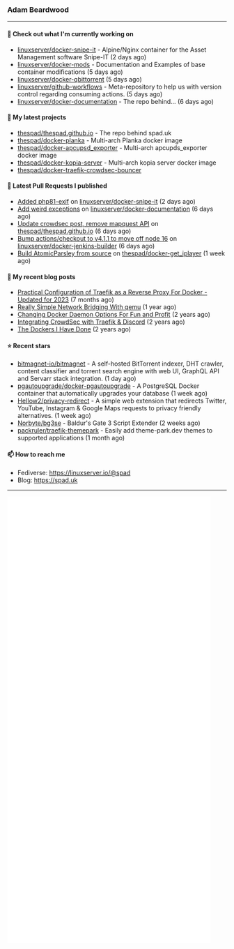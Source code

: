 ### Adam Beardwood
---
#### 👷 Check out what I'm currently working on

- [linuxserver/docker-snipe-it](https://github.com/linuxserver/docker-snipe-it) - Alpine/Nginx container for the Asset Management software Snipe-IT (2 days ago)
- [linuxserver/docker-mods](https://github.com/linuxserver/docker-mods) - Documentation and Examples of base container modifications (5 days ago)
- [linuxserver/docker-qbittorrent](https://github.com/linuxserver/docker-qbittorrent) (5 days ago)
- [linuxserver/github-workflows](https://github.com/linuxserver/github-workflows) - Meta-repository to help us with version control regarding consuming actions.  (5 days ago)
- [linuxserver/docker-documentation](https://github.com/linuxserver/docker-documentation) - The repo behind... (6 days ago)

#### 🌱 My latest projects

- [thespad/thespad.github.io](https://github.com/thespad/thespad.github.io) - The repo behind spad.uk
- [thespad/docker-planka](https://github.com/thespad/docker-planka) - Multi-arch Planka docker image
- [thespad/docker-apcupsd_exporter](https://github.com/thespad/docker-apcupsd_exporter) - Multi-arch apcupds_exporter docker image
- [thespad/docker-kopia-server](https://github.com/thespad/docker-kopia-server) - Multi-arch kopia server docker image 
- [thespad/docker-traefik-crowdsec-bouncer](https://github.com/thespad/docker-traefik-crowdsec-bouncer)

#### 🔨 Latest Pull Requests I published

- [Added php81-exif](https://github.com/linuxserver/docker-snipe-it/pull/67) on [linuxserver/docker-snipe-it](https://github.com/linuxserver/docker-snipe-it) (2 days ago)
- [Add weird exceptions](https://github.com/linuxserver/docker-documentation/pull/187) on [linuxserver/docker-documentation](https://github.com/linuxserver/docker-documentation) (6 days ago)
- [Update crowdsec post, remove mapquest API](https://github.com/thespad/thespad.github.io/pull/7) on [thespad/thespad.github.io](https://github.com/thespad/thespad.github.io) (6 days ago)
- [Bump actions/checkout to v4.1.1 to move off node 16](https://github.com/linuxserver/docker-jenkins-builder/pull/236) on [linuxserver/docker-jenkins-builder](https://github.com/linuxserver/docker-jenkins-builder) (6 days ago)
- [Build AtomicParsley from source](https://github.com/thespad/docker-get_iplayer/pull/49) on [thespad/docker-get_iplayer](https://github.com/thespad/docker-get_iplayer) (1 week ago)

#### 📜 My recent blog posts

- [Practical Configuration of Traefik as a Reverse Proxy For Docker - Updated for 2023](https://www.spad.uk/posts/practical-configuration-of-traefik-as-a-reverse-proxy-for-docker-updated-for-2023/) (7 months ago)
- [Really Simple Network Bridging With qemu](https://www.spad.uk/posts/really-simple-network-bridging-with-qemu/) (1 year ago)
- [Changing Docker Daemon Options For Fun and Profit](https://www.spad.uk/posts/changing-docker-daemon-options-for-fun-and-profit/) (2 years ago)
- [Integrating CrowdSec with Traefik &amp; Discord](https://www.spad.uk/posts/integrating-crowdsec-with-traefik-discord/) (2 years ago)
- [The Dockers I Have Done](https://www.spad.uk/posts/the-dockers-i-have-done/) (2 years ago)

#### ⭐ Recent stars

- [bitmagnet-io/bitmagnet](https://github.com/bitmagnet-io/bitmagnet) - A self-hosted BitTorrent indexer, DHT crawler, content classifier and torrent search engine with web UI, GraphQL API and Servarr stack integration. (1 day ago)
- [pgautoupgrade/docker-pgautoupgrade](https://github.com/pgautoupgrade/docker-pgautoupgrade) - A PostgreSQL Docker container that automatically upgrades your database (1 week ago)
- [HeIIow2/privacy-redirect](https://github.com/HeIIow2/privacy-redirect) - A simple web extension that redirects Twitter, YouTube, Instagram &amp; Google Maps requests to privacy friendly alternatives. (1 week ago)
- [Norbyte/bg3se](https://github.com/Norbyte/bg3se) - Baldur&#39;s Gate 3 Script Extender (2 weeks ago)
- [packruler/traefik-themepark](https://github.com/packruler/traefik-themepark) - Easily add theme-park.dev themes to supported applications (1 month ago)

#### 📫 How to reach me
- Fediverse: https://linuxserver.io/@spad
- Blog: https://spad.uk
---
<img src="https://raw.githubusercontent.com/thespad/thespad/main/github-metrics.svg">
